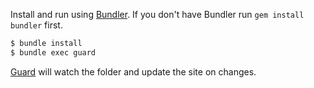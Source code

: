 Install and run using [Bundler](http://bundler.io/).
If you don't have Bundler run `gem install bundler` first.

```bash
$ bundle install
$ bundle exec guard
```

[Guard](http://guardgem.org/) will watch the folder and update the site on changes.
